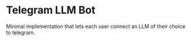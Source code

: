 # Telegram LLM Bot
Minimal implementation that lets each user connect an LLM of their choice to telegram.
